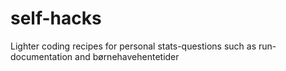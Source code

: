 # self-hacks
Lighter coding recipes for personal stats-questions such as run-documentation and børnehavehentetider
